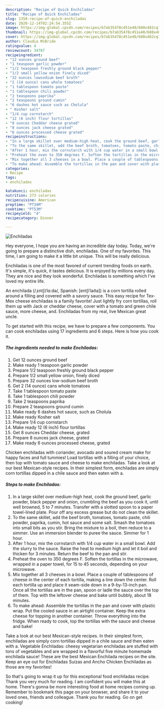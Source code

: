 ```yaml
---
description: "Recipe of Quick Enchiladas"
title: "Recipe of Quick Enchiladas"
slug: 1358-recipe-of-quick-enchiladas
date: 2020-12-14T02:24:54.355Z
image: https://img-global.cpcdn.com/recipes/b7ab35478c451e40/680x482cq70/enchiladas-recipe-main-photo.jpg
thumbnail: https://img-global.cpcdn.com/recipes/b7ab35478c451e40/680x482cq70/enchiladas-recipe-main-photo.jpg
cover: https://img-global.cpcdn.com/recipes/b7ab35478c451e40/680x482cq70/enchiladas-recipe-main-photo.jpg
author: Claudia McBride
ratingvalue: 4
reviewcount: 34787
recipeingredient:
- "12 ounces ground beef"
- "1 teaspoon garlic powder"
- "1/2 teaspoon freshly ground black pepper"
- "1/2 small yellow onion finely diced"
- "32 ounces lowsodium beef broth"
- "2 (14 ounce) cans whole tomatoes"
- "1 tablespoon tomato paste"
- "1 tablespoon chili powder"
- "2 teaspoons paprika"
- "2 teaspoons ground cumin"
- "6 dashes hot sauce such as Cholula"
- " Kosher salt"
- "1/4 cup cornstarch"
- "12 (6 inch) flour tortillas"
- "8 ounces Cheddar cheese grated"
- "8 ounces jack cheese grated"
- "6 ounces processed cheese grated"
recipeinstructions:
- "In a large skillet over medium-high heat, cook the ground beef, garlic powder, black pepper and onion, crumbling the beef as you cook it, until well browned, 5 to 7 minutes. Transfer with a slotted spoon to a paper towel-lined plate. Pour off any excess grease but do not clean the skillet."
- "To the same skillet, add the beef broth, tomatoes, tomato paste, chili powder, paprika, cumin, hot sauce and some salt. Smash the tomatoes into small bits as you stir. Bring the mixture to a boil, then reduce to a simmer. Use an immersion blender to puree the sauce. Simmer for 1 hour."
- "After 1 hour, mix the cornstarch with 1/4 cup water in a small bowl. Add the slurry to the sauce. Raise the heat to medium high and let it boil and thicken for 3 minutes. Return the beef to the pan and stir."
- "Preheat the oven to 350 degrees F. Soften the tortillas in the microwave, wrapped in a paper towel, for 15 to 45 seconds, depending on your microwave."
- "Mix together all 3 cheeses in a bowl. Place a couple of tablespoons of cheese in the center of each tortilla, making a line down the center. Roll each tortilla up and place it seam-side down in a 9-by-13-inch pan. Once all the tortillas are in the pan, spoon or ladle the sauce over the top of them. Top with the leftover cheese and bake until bubbly, about 18 minutes."
- "To make ahead: Assemble the tortillas in the pan and cover with plastic wrap. Put the cooled sauce in an airtight container. Keep the extra cheese for topping in another container. Throw everything into the fridge. When ready to cook, top the tortillas with the sauce and cheese and bake!"
categories:
- Recipe
tags:
- enchiladas

katakunci: enchiladas 
nutrition: 273 calories
recipecuisine: American
preptime: "PT34M"
cooktime: "PT53M"
recipeyield: "4"
recipecategory: Dinner

---
```



![Enchiladas](https://img-global.cpcdn.com/recipes/b7ab35478c451e40/680x482cq70/enchiladas-recipe-main-photo.jpg)

Hey everyone, I hope you are having an incredible day today. Today, we're going to prepare a distinctive dish, enchiladas. One of my favorites. This time, I am going to make it a little bit unique. This will be really delicious.

Enchiladas is one of the most favored of current trending foods on earth. It's simple, it's quick, it tastes delicious. It is enjoyed by millions every day. They are nice and they look wonderful. Enchiladas is something which I've loved my entire life.

An enchilada (/ˌɛntʃɪˈlɑːdə/, Spanish: [entʃiˈlaða]) is a corn tortilla rolled around a filling and covered with a savory sauce. This easy recipe for Tex-Mex cheese enchiladas is a family favorite! Just lightly fry corn tortillas, roll them up with Jack or cheddar cheese, cover with a tomato and green chile sauce, more cheese, and. Enchiladas from my real, live Mexican great uncle.


To get started with this recipe, we have to prepare a few components. You can cook enchiladas using 17 ingredients and 6 steps. Here is how you cook it.

<!--inarticleads1-->

##### The ingredients needed to make Enchiladas:

1. Get 12 ounces ground beef
1. Make ready 1 teaspoon garlic powder
1. Prepare 1/2 teaspoon freshly ground black pepper
1. Prepare 1/2 small yellow onion, finely diced
1. Prepare 32 ounces low-sodium beef broth
1. Get 2 (14 ounce) cans whole tomatoes
1. Take 1 tablespoon tomato paste
1. Take 1 tablespoon chili powder
1. Take 2 teaspoons paprika
1. Prepare 2 teaspoons ground cumin
1. Make ready 6 dashes hot sauce, such as Cholula
1. Make ready  Kosher salt
1. Prepare 1/4 cup cornstarch
1. Make ready 12 (6 inch) flour tortillas
1. Get 8 ounces Cheddar cheese, grated
1. Prepare 8 ounces jack cheese, grated
1. Make ready 6 ounces processed cheese, grated


Chicken enchiladas with coriander, avocado and soured cream make for happy faces and full tummies! Load tortillas with a filling of your choice, then top with tomato sauce and cheese to make enchiladas. Take a look at our best Mexican-style recipes. In their simplest form, enchiladas are simply corn tortillas dipped in a chile sauce and then eaten with a. 

<!--inarticleads2-->

##### Steps to make Enchiladas:

1. In a large skillet over medium-high heat, cook the ground beef, garlic powder, black pepper and onion, crumbling the beef as you cook it, until well browned, 5 to 7 minutes. Transfer with a slotted spoon to a paper towel-lined plate. Pour off any excess grease but do not clean the skillet.
1. To the same skillet, add the beef broth, tomatoes, tomato paste, chili powder, paprika, cumin, hot sauce and some salt. Smash the tomatoes into small bits as you stir. Bring the mixture to a boil, then reduce to a simmer. Use an immersion blender to puree the sauce. Simmer for 1 hour.
1. After 1 hour, mix the cornstarch with 1/4 cup water in a small bowl. Add the slurry to the sauce. Raise the heat to medium high and let it boil and thicken for 3 minutes. Return the beef to the pan and stir.
1. Preheat the oven to 350 degrees F. Soften the tortillas in the microwave, wrapped in a paper towel, for 15 to 45 seconds, depending on your microwave.
1. Mix together all 3 cheeses in a bowl. Place a couple of tablespoons of cheese in the center of each tortilla, making a line down the center. Roll each tortilla up and place it seam-side down in a 9-by-13-inch pan. Once all the tortillas are in the pan, spoon or ladle the sauce over the top of them. Top with the leftover cheese and bake until bubbly, about 18 minutes.
1. To make ahead: Assemble the tortillas in the pan and cover with plastic wrap. Put the cooled sauce in an airtight container. Keep the extra cheese for topping in another container. Throw everything into the fridge. When ready to cook, top the tortillas with the sauce and cheese and bake!


Take a look at our best Mexican-style recipes. In their simplest form, enchiladas are simply corn tortillas dipped in a chile sauce and then eaten with a. Vegetable Enchiladas: cheesy vegetarian enchiladas are stuffed with tons of vegetables and are wrapped in a flavorful five minute homemade enchilada sauce! These are the best Mexican Enchilada recipes on the site. Keep an eye out for Enchiladas Suizas and Ancho Chicken Enchiladas as those are my favorites! 

So that's going to wrap it up for this exceptional food enchiladas recipe. Thank you very much for reading. I am confident you will make this at home. There's gonna be more interesting food at home recipes coming up. Remember to bookmark this page on your browser, and share it to your loved ones, friends and colleague. Thank you for reading. Go on get cooking!

